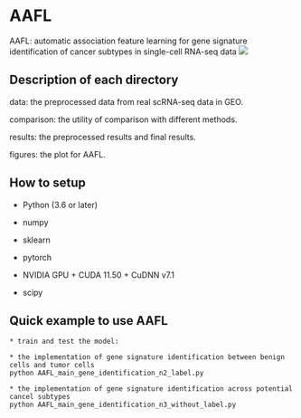 # AAFL
AAFL: automatic association feature learning for gene signature identification of cancer subtypes in single-cell RNA-seq data
![](https://github.com/linxi159/AAFL/tree/main/figures/AAFL.tif) 

## Description of each directory
data: the preprocessed data from real scRNA-seq data in GEO.

comparison: the utility of comparison with different methods.

results: the preprocessed results and final results.

figures: the plot for AAFL.


## How to setup

* Python (3.6 or later)

* numpy

* sklearn

* pytorch

* NVIDIA GPU + CUDA 11.50 + CuDNN v7.1

* scipy


## Quick example to use AAFL
```
* train and test the model:

* the implementation of gene signature identification between benign cells and tumor cells
python AAFL_main_gene_identification_n2_label.py

* the implementation of gene signature identification across potential cancel subtypes
python AAFL_main_gene_identification_n3_without_label.py

```



